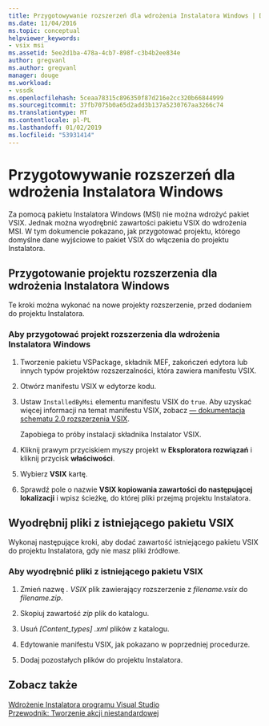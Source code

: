 ```yaml
---
title: Przygotowywanie rozszerzeń dla wdrożenia Instalatora Windows | Dokumentacja firmy Microsoft
ms.date: 11/04/2016
ms.topic: conceptual
helpviewer_keywords:
- vsix msi
ms.assetid: 5ee2d1ba-478a-4cb7-898f-c3b4b2ee834e
author: gregvanl
ms.author: gregvanl
manager: douge
ms.workload:
- vssdk
ms.openlocfilehash: 5ceaa78315c896350f87d216e2cc320b66844999
ms.sourcegitcommit: 37fb7075b0a65d2add3b137a5230767aa3266c74
ms.translationtype: MT
ms.contentlocale: pl-PL
ms.lasthandoff: 01/02/2019
ms.locfileid: "53931414"
---
```

# <a name="prepare-extensions-for-windows-installer-deployment"></a>Przygotowywanie rozszerzeń dla wdrożenia Instalatora Windows
Za pomocą pakietu Instalatora Windows (MSI) nie można wdrożyć pakiet VSIX. Jednak można wyodrębnić zawartości pakietu VSIX do wdrożenia MSI. W tym dokumencie pokazano, jak przygotować projektu, którego domyślne dane wyjściowe to pakiet VSIX do włączenia do projektu Instalatora.  
  
## <a name="prepare-an-extension-project-for-windows-installer-deployment"></a>Przygotowanie projektu rozszerzenia dla wdrożenia Instalatora Windows  
 Te kroki można wykonać na nowe projekty rozszerzenie, przed dodaniem do projektu Instalatora.  
  
### <a name="to-prepare-an-extension-project-for-windows-installer-deployment"></a>Aby przygotować projekt rozszerzenia dla wdrożenia Instalatora Windows  
  
1.  Tworzenie pakietu VSPackage, składnik MEF, zakończeń edytora lub innych typów projektów rozszerzalności, która zawiera manifestu VSIX.  
  
2.  Otwórz manifestu VSIX w edytorze kodu.  
  
3.  Ustaw `InstalledByMsi` elementu manifestu VSIX do `true`. Aby uzyskać więcej informacji na temat manifestu VSIX, zobacz [— dokumentacja schematu 2.0 rozszerzenia VSIX](../extensibility/vsix-extension-schema-2-0-reference.md).  
  
     Zapobiega to próby instalacji składnika Instalator VSIX.  
  
4.  Kliknij prawym przyciskiem myszy projekt w **Eksploratora rozwiązań** i kliknij przycisk **właściwości**.  
  
5.  Wybierz **VSIX** kartę.  
  
6.  Sprawdź pole o nazwie **VSIX kopiowania zawartości do następującej lokalizacji** i wpisz ścieżkę, do której pliki przejmą projektu Instalatora.  
  
## <a name="extract-files-from-an-existing-vsix-package"></a>Wyodrębnij pliki z istniejącego pakietu VSIX  
 Wykonaj następujące kroki, aby dodać zawartość istniejącego pakietu VSIX do projektu Instalatora, gdy nie masz pliki źródłowe.  
  
### <a name="to-extract-files-from-an-existing-vsix-package"></a>Aby wyodrębnić pliki z istniejącego pakietu VSIX  
  
1.  Zmień nazwę *. VSIX* plik zawierający rozszerzenie z *filename.vsix* do *filename.zip*.  
  
2.  Skopiuj zawartość *zip* plik do katalogu.  
  
3.  Usuń *[Content_types] .xml* plików z katalogu.  
  
4.  Edytowanie manifestu VSIX, jak pokazano w poprzedniej procedurze.  
  
5.  Dodaj pozostałych plików do projektu Instalatora.  
  
## <a name="see-also"></a>Zobacz także  
 [Wdrożenie Instalatora programu Visual Studio](https://msdn.microsoft.com/library/121be21b-b916-43e2-8f10-8b080516d2a0)   
 [Przewodnik: Tworzenie akcji niestandardowej](/previous-versions/visualstudio/visual-studio-2010/d9k65z2d(v=vs.100))